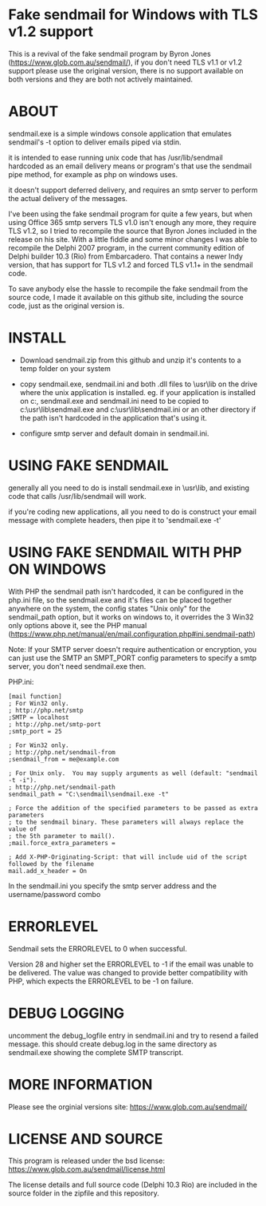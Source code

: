 # Fake sendmail for Windows with TLS v1.2 support
This is a revival of the fake sendmail program by Byron Jones (https://www.glob.com.au/sendmail/), if you don't need TLS v1.1 or v1.2 support please use the original version, there is no support available on both versions and they are both not actively maintained.

# ABOUT
sendmail.exe is a simple windows console application that emulates sendmail's -t option to deliver emails piped via stdin.

it is intended to ease running unix code that has /usr/lib/sendmail hardcoded as an email delivery means or program's that use the sendmail pipe method, for example as php on windows uses.

it doesn't support deferred delivery, and requires an smtp server to perform the actual delivery of the messages.

I've been using the fake sendmail program for quite a few years, but when using Office 365 smtp servers TLS v1.0 isn't enough any more, they require TLS v1.2, so I tried to recompile the source that Byron Jones included in the release on his site. With a little fiddle and some minor changes I was able to recompile the Delphi 2007 program, in the current community edition of Delphi builder 10.3 (Rio) from Embarcadero. That contains a newer Indy version, that has support for TLS v1.2 and forced TLS v1.1+ in the sendmail code.

To save anybody else the hassle to recompile the fake sendmail from the source code, I made it available on this github site, including the source code, just as the original version is.

# INSTALL
- Download sendmail.zip from this github and unzip it's contents to a temp folder on your system

- copy sendmail.exe, sendmail.ini and both .dll files to \usr\lib on the drive where the unix application is installed. eg. if your application is installed on c:\, sendmail.exe and sendmail.ini need to be copied to c:\usr\lib\sendmail.exe and c:\usr\lib\sendmail.ini or an other directory if the path isn't hardcoded in the application that's using it.

- configure smtp server and default domain in sendmail.ini.

# USING FAKE SENDMAIL
generally all you need to do is install sendmail.exe in \usr\lib, and existing code that calls /usr/lib/sendmail will work.

if you're coding new applications, all you need to do is construct your email message with complete headers, then pipe it to 'sendmail.exe -t'

# USING FAKE SENDMAIL WITH PHP ON WINDOWS
With PHP the sendmail path isn't hardcoded, it can be configured in the php.ini file, so the sendmail.exe and it's files can be placed together anywhere on the system, the config states "Unix only" for the sendmail_path option, but it works on windows to, it overrides the 3 Win32 only options above it, see the PHP manual (https://www.php.net/manual/en/mail.configuration.php#ini.sendmail-path)

Note: If your SMTP server doesn't require authentication or encryption, you can just use the SMTP an SMPT_PORT config parameters to specify a smtp server, you don't need sendmail.exe then.

PHP.ini:
```
[mail function]
; For Win32 only.
; http://php.net/smtp
;SMTP = localhost
; http://php.net/smtp-port
;smtp_port = 25

; For Win32 only.
; http://php.net/sendmail-from
;sendmail_from = me@example.com

; For Unix only.  You may supply arguments as well (default: "sendmail -t -i").
; http://php.net/sendmail-path
sendmail_path = "C:\sendmail\sendmail.exe -t"

; Force the addition of the specified parameters to be passed as extra parameters
; to the sendmail binary. These parameters will always replace the value of
; the 5th parameter to mail().
;mail.force_extra_parameters =

; Add X-PHP-Originating-Script: that will include uid of the script followed by the filename
mail.add_x_header = On
```
In the sendmail.ini you specify the smtp server address and the username/password combo

# ERRORLEVEL
Sendmail sets the ERRORLEVEL to 0 when successful.

Version 28 and higher set the ERRORLEVEL to -1 if the email was unable to be delivered.
The value was changed to provide better compatibility with PHP, which expects the ERRORLEVEL to be -1 on failure.

# DEBUG LOGGING
uncomment the debug_logfile entry in sendmail.ini and try to resend a failed message. this should create debug.log in the same directory as sendmail.exe showing the complete SMTP transcript.

# MORE INFORMATION
Please see the orginial versions site: https://www.glob.com.au/sendmail/

# LICENSE AND SOURCE
This program is released under the bsd license: https://www.glob.com.au/sendmail/license.html

The license details and full source code (Delphi 10.3 Rio) are included in the source folder in the zipfile and this repository.
